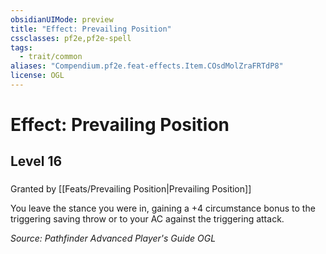 ```yaml
---
obsidianUIMode: preview
title: "Effect: Prevailing Position"
cssclasses: pf2e,pf2e-spell
tags:
  - trait/common
aliases: "Compendium.pf2e.feat-effects.Item.COsdMolZraFRTdP8"
license: OGL
---
```

# Effect: Prevailing Position
## Level 16
### 






Granted by [[Feats/Prevailing Position|Prevailing Position]]

You leave the stance you were in, gaining a +4 circumstance bonus to the triggering saving throw or to your AC against the triggering attack.

*Source: Pathfinder Advanced Player's Guide*
*OGL*